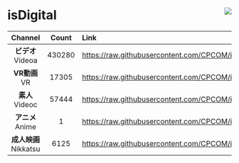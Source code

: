 # isDigital <img align="right" src="https://img.shields.io/github/last-commit/CPCOM/isDigital"/>  
  
| Channel | Count | Link |  
| :-----: | :---: | :--- |  
|**ビデオ**<br />Videoa | 430280 | https://raw.githubusercontent.com/CPCOM/isDigital/main/Videoa.txt |  
|**VR動画**<br />VR | 17305 | https://raw.githubusercontent.com/CPCOM/isDigital/main/VR.txt |  
|**素人**<br />Videoc | 57444 | https://raw.githubusercontent.com/CPCOM/isDigital/main/Videoc.txt |  
|**アニメ**<br />Anime | 1 | https://raw.githubusercontent.com/CPCOM/isDigital/main/Anime.txt |  
|**成人映画**<br />Nikkatsu | 6125 | https://raw.githubusercontent.com/CPCOM/isDigital/main/Nikkatsu.txt |  